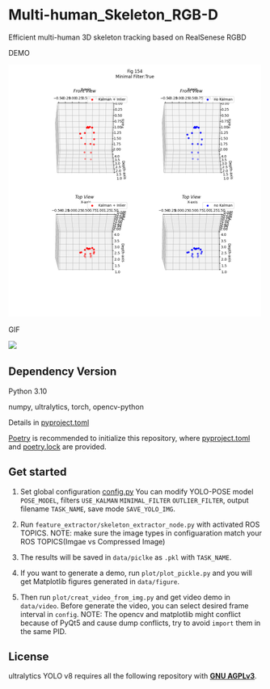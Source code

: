 # Multi-human_Skeleton_RGB-D
Efficient multi-human 3D skeleton tracking based on RealSenese RGBD

DEMO

<img src="/doc/test_Outliers_True_fig154.png" width="500"/>

GIF

<img src="/doc/Multi_Human2_ani.gif" width="500"/>

<!-- ![image](/doc/test_Outliers_True_fig154.png =250x) -->

<!-- ![image](/doc/test_Outliers_True_ani.gif) -->


## Dependency Version

Python 3.10

numpy, ultralytics, torch, opencv-python

Details in [pyproject.toml](/pyproject.toml)

[Poetry](https://python-poetry.org/) is recommended to initialize this repository, where [pyproject.toml](/pyproject.toml) and [poetry.lock](/poetry.lock) are provided.

## Get started
1. Set global configuration [config.py](/feature_extractor/config.py)
You can modify YOLO-POSE model `POSE_MODEL`, filters `USE_KALMAN` `MINIMAL_FILTER` `OUTLIER_FILTER`, output filename `TASK_NAME`, save mode `SAVE_YOLO_IMG`.

2. Run `feature_extractor/skeleton_extractor_node.py` with activated ROS TOPICS. NOTE: make sure the image types in configuaration match your ROS TOPICS(Imgae vs Compressed Image)

3. The results will be saved in `data/piclke` as `.pkl` with `TASK_NAME`.

4. If you want to generate a demo, run `plot/plot_pickle.py` and you will get Matplotlib figures generated in `data/figure`. 

5. Then run `plot/creat_video_from_img.py` and get video demo in `data/video`. Before generate the video, you can select desired frame interval in `config`. 
NOTE: The opencv and matplotlib might conflict because of PyQt5 and cause dump conflicts, try to avoid `import` them in the same PID.


## License
ultralytics YOLO v8 requires all the following repository with [**GNU AGPLv3**](/LICENSE).